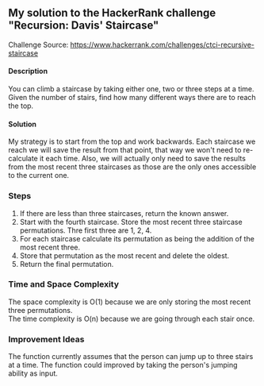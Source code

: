 ## My solution to the HackerRank challenge "Recursion: Davis' Staircase"

Challenge Source: https://www.hackerrank.com/challenges/ctci-recursive-staircase

#### Description
You can climb a staircase by taking either one, two or three steps at a time. Given the number of stairs, find how many different ways there are to reach the top.

#### Solution
My strategy is to start from the top and work backwards. Each staircase we reach we will save the result from that point, that way we won't need to re-calculate it each time. Also, we will actually only need to save the results from the most recent three staircases as those are the only ones accessible to the current one.

### Steps
1. If there are less than three staircases, return the known answer.
2. Start with the fourth staircase. Store the most recent three staircase permutations. Thre first three are 1, 2, 4.
3. For each staircase calculate its permutation as being the addition of the most recent three.
4. Store that permutation as the most recent and delete the oldest.
5. Return the final permutation.

### Time and Space Complexity
The space complexity is O(1) because we are only storing the most recent three permutations.
<br/>The time complexity is O(n) because we are going through each stair once.

### Improvement Ideas
The function currently assumes that the person can jump up to three stairs at a time. The function could improved by taking the person's jumping ability as input.
